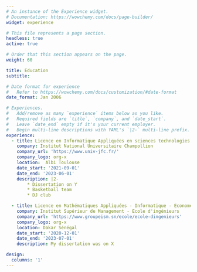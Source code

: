 ```yaml
---
# An instance of the Experience widget.
# Documentation: https://wowchemy.com/docs/page-builder/
widget: experience

# This file represents a page section.
headless: true
active: true

# Order that this section appears on the page.
weight: 60

title: Education
subtitle:

# Date format for experience
#   Refer to https://wowchemy.com/docs/customization/#date-format
date_format: Jan 2006

# Experiences.
#   Add/remove as many `experience` items below as you like.
#   Required fields are `title`, `company`, and `date_start`.
#   Leave `date_end` empty if it's your current employer.
#   Begin multi-line descriptions with YAML's `|2-` multi-line prefix.
experience:
  - title: Licence en Informatique Appliquées en sciences technologies et santé
    company: Institut National Universitaire Champollion
    company_url: 'https://www.univ-jfc.fr/'
    company_logo: org-x
    location:  Albi Toulouse
    date_start: '2021-09-01'
    date_end: '2023-06-01'
    description: |2-
        * Dissertation on Y
        * Basketball team
        * DJ club

  - title: Licence en Mathématiques Appliquées - Informatique - Econométrie
    company: Institut Supérieur de Management - Ecole d'ingénieurs
    company_url: 'https://www.groupeism.sn/ecole/ecole-dingenieurs'
    company_logo: org-x
    location: Dakar Sénégal
    date_start: '2020-12-01'
    date_end: '2023-07-01'
    description: My dissertation was on X

design:
  columns: '1'
---
```

